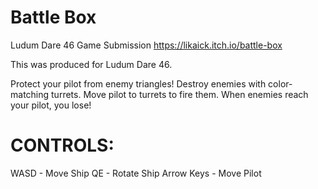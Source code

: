 # Battle Box
Ludum Dare 46 Game Submission
https://likaick.itch.io/battle-box

This was produced for Ludum Dare 46.

Protect your pilot from enemy triangles! Destroy enemies with color-matching turrets. Move pilot to turrets to fire them. When enemies reach your pilot, you lose!

# CONTROLS: 
WASD - Move Ship
QE - Rotate Ship 
Arrow Keys - Move Pilot
